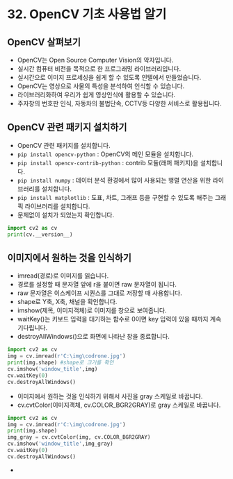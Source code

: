 # 32. OpenCV 기초 사용법 알기
## OpenCV 살펴보기
* OpenCV는 Open Source Computer Vision의 약자입니다.
* 실시간 컴퓨터 비전을 목적으로 한 프로그래밍 라이브러리입니다.
* 실시간으로 이미지 프로세싱을 쉽게 할 수 있도록 인텔에서 만들었습니다.
* OpenCV는 영상으로 사물의 특성을 분석하여 인식할 수 있습니다.
* 라이브러리화하여 우리가 쉽게 영상인식에 활용할 수 있습니다.
* 주자창의 번호판 인식, 자동차의 불법단속, CCTV등 다양한 서비스로 활용됩니다.

## OpenCV 관련 패키지 설치하기
* OpenCV 관련 패키지를 설치합니다.
* ```pip install opencv-python``` : OpenCV의 메인 모듈을 설치합니다.
* ```pip install opencv-contrib-python``` : contrib 모듈(래퍼 패키지)을 설치합니다.
* ```pip install numpy``` : 데이터 분석 환경에서 많이 사용되는 행렬 연산을 위한 라이브러리를 설치합니다.
* ```pip install matplotlib``` : 도표, 차트, 그래프 등을 구현할 수 있도록 해주는 그래픽 라이브러리를 설치합니다.
* 문제없이 설치가 되었는지 확인합니다.
```python
import cv2 as cv
print(cv.__version__)
```

## 이미지에서 원하는 것을 인식하기
* imread(경로)로 이미지를 읽습니다.
* 경로를 설정할 때 문자열 앞에 r을 붙이면 raw 문자열이 됩니다.
* raw 문자열은 이스케이프 시퀀스를 그대로 저장할 때 사용합니다.
* shape로 Y축, X축, 채널을 확인합니다.
* imshow(제목, 이미지객체)로 이미지를 창으로 보여줍니다.
* waitKey()는 키보드 입력을 대기하는 함수로 0이면 key 입력이 있을 때까지 계속 기다립니다.
* destroyAllWindows()으로 화면에 나타난 창을 종료합니다.
```python
import cv2 as cv
img = cv.imread(r'C:\img\codrone.jpg')
print(img.shape) #shape로 크기를 확인
cv.imshow('window_title',img)
cv.waitKey(0)
cv.destroyAllWindows()
```
* 이미지에서 원하는 것을 인식하기 위해서 사진을 gray 스케일로 바꿉니다.
* cv.cvtColor(이미지객체, cv.COLOR_BGR2GRAY)로 gray 스케일로 바꿉니다.
```python
import cv2 as cv
img = cv.imread(r'C:\img\codrone.jpg')
print(img.shape)
img_gray = cv.cvtColor(img, cv.COLOR_BGR2GRAY)
cv.imshow('window_title',img_gray)
cv.waitKey(0)
cv.destroyAllWindows()
```
* 












